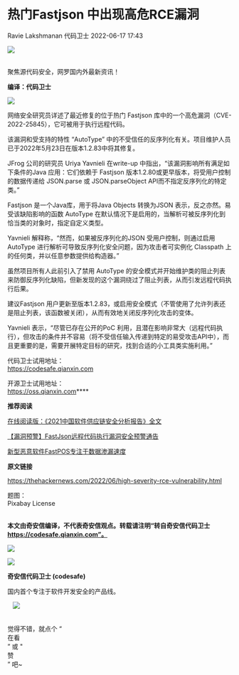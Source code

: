 #  热门Fastjson 中出现高危RCE漏洞   
Ravie Lakshmanan  代码卫士   2022-06-17 17:43  
  
![](https://mmbiz.qpic.cn/mmbiz_gif/Az5ZsrEic9ot90z9etZLlU7OTaPOdibteeibJMMmbwc29aJlDOmUicibIRoLdcuEQjtHQ2qjVtZBt0M5eVbYoQzlHiaw/640?wx_fmt=gif "")  
  
   
聚焦源代码安全，网罗国内外最新资讯！  
  
**编译：代码卫士**  
  
![](https://mmbiz.qpic.cn/mmbiz_png/oBANLWYScMRAVDPHJ7M6kljtWC53nXsxFSUORBBuUtbhq53ibjE2c8z1NzWaiaRKZrK0pahtib0YzibCMwMmVnUCvw/640?wx_fmt=png "")  
  
网络安全研究员详述了最近修复的位于热门 Fastjson 库中的一个高危漏洞（CVE-2022-25845），它可被用于执行远程代码。  
  
  
  
该漏洞和受支持的特性 “AutoType” 中的不受信任的反序列化有关。项目维护人员已于2022年5月23日在版本1.2.83中将其修复。  
  
JFrog 公司的研究员 Uriya Yavnieli 在write-up 中指出，“该漏洞影响所有满足如下条件的Java 应用：它们依赖于 Fastjson 版本1.2.80或更早版本，将受用户控制的数据传递给 JSON.parse 或 JSON.parseObject API而不指定反序列化的特定类。”  
  
Fastjson 是一个Java库，用于将Java Objects 转换为JSON 表示，反之亦然。易受该缺陷影响的函数 AutoType 在默认情况下是启用的，当解析可被反序列化到恰当类的对象时，指定自定义类型。  
  
Yavnieli 解释称，“然而，如果被反序列化的JSON 受用户控制，则通过启用 AutoType 进行解析可导致反序列化安全问题，因为攻击者可实例化 Classpath 上的任何类，并以任意参数提供给构造器。”  
  
虽然项目所有人此前引入了禁用 AutoType 的安全模式并开始维护类的阻止列表来防御反序列化缺陷，但新发现的这个漏洞绕过了阻止列表，从而引发远程代码执行后果。  
  
建议Fastjson 用户更新至版本1.2.83，或启用安全模式（不管使用了允许列表还是阻止列表，该函数被关闭），从而有效地关闭反序列化攻击的变体。  
  
Yavnieli 表示，“尽管已存在公开的PoC 利用，且潜在影响非常大（远程代码执行），但攻击的条件并不容易（将不受信任输入传递到特定的易受攻击API中），而且更重要的是，需要开展特定目标的研究，找到合适的小工具类实施利用。”  
  
  
  
  
代码卫士试用地址：  
https://codesafe.qianxin.com  
  
开源卫士试用地址：  
https://oss.qianxin.com****  
  
  
  
  
  
  
  
  
  
**推荐阅读**  
  
[在线阅读版：《2021中国软件供应链安全分析报告》全文](http://mp.weixin.qq.com/s?__biz=MzI2NTg4OTc5Nw==&mid=2247505380&idx=1&sn=01d2f5af200abc6bb20411ee8f17b6b5&chksm=ea94e48edde36d98f20b66aecf9f359e49226b411872bcea527fcca0a5de018f407415313800&scene=21#wechat_redirect)  
  
  
[【漏洞预警】FastJson远程代码执行漏洞安全预警通告](http://mp.weixin.qq.com/s?__biz=MzI2NTg4OTc5Nw==&mid=2247490406&idx=3&sn=905cf3c77a33fcde8ba90a45d023e0fa&chksm=ea972a0cdde0a31a73016e7d5355c8f9f194aefbc2d79f62b22ae3279c0b6c96f877732664c6&scene=21#wechat_redirect)  
  
  
[新型恶意软件FastPOS专注于数据渗漏速度](http://mp.weixin.qq.com/s?__biz=MzI2NTg4OTc5Nw==&mid=2247485746&idx=5&sn=526c3a98db3f0f6815a30731100aaa1a&chksm=ea973858dde0b14ecf5690b3f69e6e0edae267ea6acc8ea4a4d78502e8161f51d5f231760b90&scene=21#wechat_redirect)  
  
  
  
  
**原文链接**  
  
https://thehackernews.com/2022/06/high-severity-rce-vulnerability.html  
  
  
题图：  
Pixabay License  
‍  
  
  
  
**本文由奇安信编译，不代表奇安信观点。转载请注明“转自奇安信代码卫士 https://codesafe.qianxin.com”。**  
  
  
  
  
![](https://mmbiz.qpic.cn/mmbiz_jpg/oBANLWYScMSf7nNLWrJL6dkJp7RB8Kl4zxU9ibnQjuvo4VoZ5ic9Q91K3WshWzqEybcroVEOQpgYfx1uYgwJhlFQ/640?wx_fmt=jpeg "")  
  
![](https://mmbiz.qpic.cn/mmbiz_jpg/oBANLWYScMSN5sfviaCuvYQccJZlrr64sRlvcbdWjDic9mPQ8mBBFDCKP6VibiaNE1kDVuoIOiaIVRoTjSsSftGC8gw/640?wx_fmt=jpeg "")  
  
**奇安信代码卫士 (codesafe)**  
  
国内首个专注于软件开发安全的产品线。  
  
   ![](https://mmbiz.qpic.cn/mmbiz_gif/oBANLWYScMQ5iciaeKS21icDIWSVd0M9zEhicFK0rbCJOrgpc09iaH6nvqvsIdckDfxH2K4tu9CvPJgSf7XhGHJwVyQ/640?wx_fmt=gif "")  
  
   
觉得不错，就点个 “  
在看  
” 或 "  
赞  
” 吧~  
